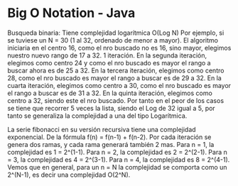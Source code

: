 # Big O Notation - Java 
Busqueda binaria: Tiene complejidad logarítmica O(Log N)
Por ejemplo, si se tuviese un N = 30 (1 al 32, ordenado de menor a mayor).
El algoritmo iniciaria en el centro 16, como el nro buscado no es 16, sino mayor, elegimos nuestro nuevo rango de 17 a 32. 1 iteración.
En la segunda iteración, elegimos como centro 24 y como el nro buscado es mayor el rango a buscar ahora es de 25 a 32.
En la tercera iteración, elegimos como centro 28, como el nro buscado es mayor el rango a buscar es de 29 a 32.
En la cuarta iteración, elegimos como centro a 30, como el nro buscado es mayor el rango a buscar es de 31 a 32.
En la quinta iteración, elegimos como centro a 32, siendo este el nro buscado. Por tanto en el peor de los casos se tiene que recorrer 5 veces la lista, siendo el Log de 32 igual a 5, por tanto se generaliza la complejidad a una del tipo Logarítmica.

La serie fibonacci en su versión recursiva tiene una complejidad exponencial.
De la fórmula f(n) = f(n-1) + f(n-2).
Por cada iteración se genera dos ramas, y cada rama generará también 2 mas. 
Para n = 1, la complejidad es 1 = 2^(1-1).
Para n = 2, la complejidad es 2 = 2^(2-1).
Para n = 3, la complejidad es 4 = 2^(3-1).
Para n = 4, la complejidad es 8 = 2^(4-1).
Vemos que en general, para un n = N la complejidad se comporta como un 2^(N-1), es decir una complejidad O(2^N).
